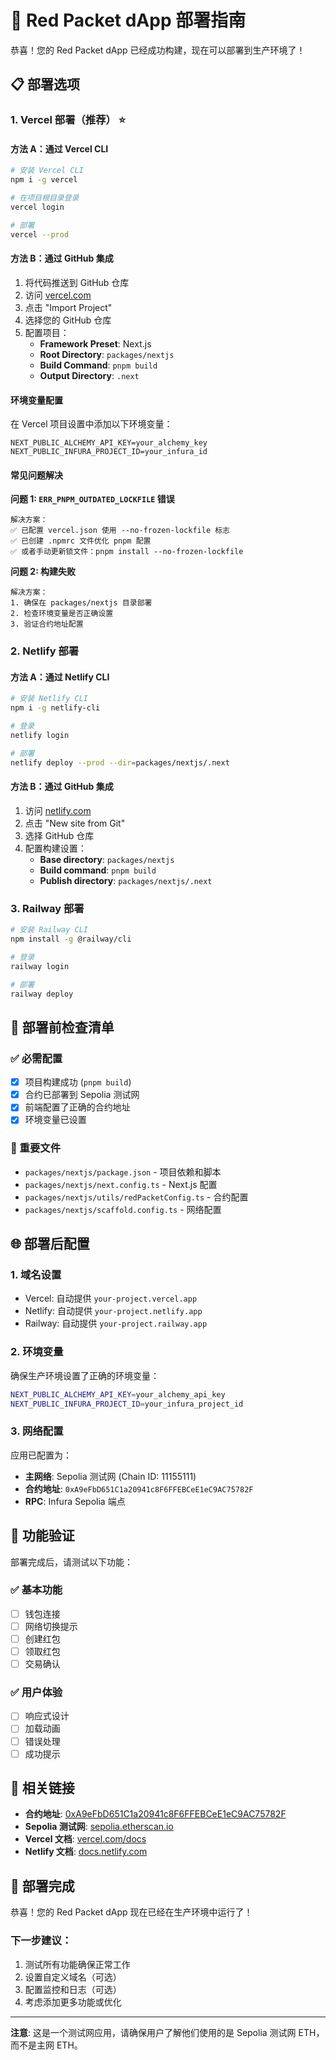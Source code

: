 # 🚀 Red Packet dApp 部署指南

恭喜！您的 Red Packet dApp 已经成功构建，现在可以部署到生产环境了！

## 📋 部署选项

### 1. **Vercel 部署（推荐）** ⭐

#### 方法 A：通过 Vercel CLI
```bash
# 安装 Vercel CLI
npm i -g vercel

# 在项目根目录登录
vercel login

# 部署
vercel --prod
```

#### 方法 B：通过 GitHub 集成
1. 将代码推送到 GitHub 仓库
2. 访问 [vercel.com](https://vercel.com)
3. 点击 "Import Project"
4. 选择您的 GitHub 仓库
5. 配置项目：
   - **Framework Preset**: Next.js
   - **Root Directory**: `packages/nextjs`
   - **Build Command**: `pnpm build`
   - **Output Directory**: `.next`

#### 环境变量配置
在 Vercel 项目设置中添加以下环境变量：
```
NEXT_PUBLIC_ALCHEMY_API_KEY=your_alchemy_key
NEXT_PUBLIC_INFURA_PROJECT_ID=your_infura_id
```

#### 常见问题解决

**问题 1: `ERR_PNPM_OUTDATED_LOCKFILE` 错误**
```
解决方案：
✅ 已配置 vercel.json 使用 --no-frozen-lockfile 标志
✅ 已创建 .npmrc 文件优化 pnpm 配置
✅ 或者手动更新锁文件：pnpm install --no-frozen-lockfile
```

**问题 2: 构建失败**
```
解决方案：
1. 确保在 packages/nextjs 目录部署
2. 检查环境变量是否正确设置
3. 验证合约地址配置
```

### 2. **Netlify 部署**

#### 方法 A：通过 Netlify CLI
```bash
# 安装 Netlify CLI
npm i -g netlify-cli

# 登录
netlify login

# 部署
netlify deploy --prod --dir=packages/nextjs/.next
```

#### 方法 B：通过 GitHub 集成
1. 访问 [netlify.com](https://netlify.com)
2. 点击 "New site from Git"
3. 选择 GitHub 仓库
4. 配置构建设置：
   - **Base directory**: `packages/nextjs`
   - **Build command**: `pnpm build`
   - **Publish directory**: `packages/nextjs/.next`

### 3. **Railway 部署**

```bash
# 安装 Railway CLI
npm install -g @railway/cli

# 登录
railway login

# 部署
railway deploy
```

## 🔧 部署前检查清单

### ✅ 必需配置
- [x] 项目构建成功 (`pnpm build`)
- [x] 合约已部署到 Sepolia 测试网
- [x] 前端配置了正确的合约地址
- [x] 环境变量已设置

### 📝 重要文件
- `packages/nextjs/package.json` - 项目依赖和脚本
- `packages/nextjs/next.config.ts` - Next.js 配置
- `packages/nextjs/utils/redPacketConfig.ts` - 合约配置
- `packages/nextjs/scaffold.config.ts` - 网络配置

## 🌐 部署后配置

### 1. **域名设置**
- Vercel: 自动提供 `your-project.vercel.app`
- Netlify: 自动提供 `your-project.netlify.app`
- Railway: 自动提供 `your-project.railway.app`

### 2. **环境变量**
确保生产环境设置了正确的环境变量：
```bash
NEXT_PUBLIC_ALCHEMY_API_KEY=your_alchemy_api_key
NEXT_PUBLIC_INFURA_PROJECT_ID=your_infura_project_id
```

### 3. **网络配置**
应用已配置为：
- **主网络**: Sepolia 测试网 (Chain ID: 11155111)
- **合约地址**: `0xA9eFbD651C1a20941c8F6FFEBCeE1eC9AC75782F`
- **RPC**: Infura Sepolia 端点

## 🎯 功能验证

部署完成后，请测试以下功能：

### ✅ 基本功能
- [ ] 钱包连接
- [ ] 网络切换提示
- [ ] 创建红包
- [ ] 领取红包
- [ ] 交易确认

### ✅ 用户体验
- [ ] 响应式设计
- [ ] 加载动画
- [ ] 错误处理
- [ ] 成功提示

## 🔗 相关链接

- **合约地址**: [0xA9eFbD651C1a20941c8F6FFEBCeE1eC9AC75782F](https://sepolia.etherscan.io/address/0xA9eFbD651C1a20941c8F6FFEBCeE1eC9AC75782F)
- **Sepolia 测试网**: [sepolia.etherscan.io](https://sepolia.etherscan.io)
- **Vercel 文档**: [vercel.com/docs](https://vercel.com/docs)
- **Netlify 文档**: [docs.netlify.com](https://docs.netlify.com)

## 🎉 部署完成

恭喜！您的 Red Packet dApp 现在已经在生产环境中运行了！

### 下一步建议：
1. 测试所有功能确保正常工作
2. 设置自定义域名（可选）
3. 配置监控和日志（可选）
4. 考虑添加更多功能或优化

---

**注意**: 这是一个测试网应用，请确保用户了解他们使用的是 Sepolia 测试网 ETH，而不是主网 ETH。